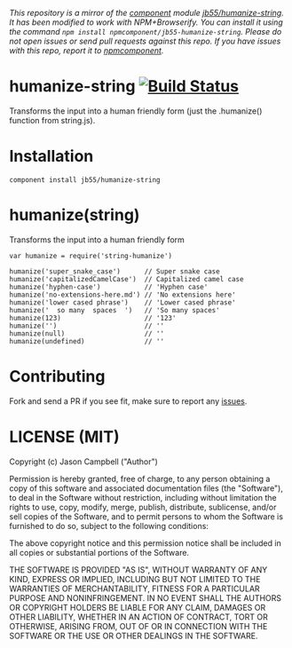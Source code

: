 *This repository is a mirror of the [component](http://component.io) module [jb55/humanize-string](http://github.com/jb55/humanize-string). It has been modified to work with NPM+Browserify. You can install it using the command `npm install npmcomponent/jb55-humanize-string`. Please do not open issues or send pull requests against this repo. If you have issues with this repo, report it to [npmcomponent](https://github.com/airportyh/npmcomponent).*

# humanize-string [![Build Status](https://secure.travis-ci.org/jb55/humanize-string.png?branch=master)](https://travis-ci.org/jb55/humanize-string)

Transforms the input into a human friendly form (just the .humanize() function from string.js).

# Installation

    component install jb55/humanize-string

# humanize(string)

Transforms the input into a human friendly form

    var humanize = require('string-humanize')

    humanize('super_snake_case')      // Super snake case
    humanize('capitalizedCamelCase')  // Capitalized camel case
    humanize('hyphen-case')           // 'Hyphen case'
    humanize('no-extensions-here.md') // 'No extensions here'
    humanize('lower cased phrase')    // 'Lower cased phrase'
    humanize('  so many  spaces  ')   // 'So many spaces'
    humanize(123)                     // '123'
    humanize('')                      // ''
    humanize(null)                    // ''
    humanize(undefined)               // ''

# Contributing

Fork and send a PR if you see fit, make sure to report any [issues][].

# LICENSE (MIT)

Copyright (c) Jason Campbell ("Author")

Permission is hereby granted, free of charge, to any person obtaining a copy of this software and associated documentation files (the "Software"), to deal in the Software without restriction, including without limitation the rights to use, copy, modify, merge, publish, distribute, sublicense, and/or sell copies of the Software, and to permit persons to whom the Software is furnished to do so, subject to the following conditions:

The above copyright notice and this permission notice shall be included in all copies or substantial portions of the Software.

THE SOFTWARE IS PROVIDED "AS IS", WITHOUT WARRANTY OF ANY KIND, EXPRESS OR IMPLIED, INCLUDING BUT NOT LIMITED TO THE WARRANTIES OF MERCHANTABILITY, FITNESS FOR A PARTICULAR PURPOSE AND NONINFRINGEMENT. IN NO EVENT SHALL THE AUTHORS OR COPYRIGHT HOLDERS BE LIABLE FOR ANY CLAIM, DAMAGES OR OTHER LIABILITY, WHETHER IN AN ACTION OF CONTRACT, TORT OR OTHERWISE, ARISING FROM, OUT OF OR IN CONNECTION WITH THE SOFTWARE OR THE USE OR OTHER DEALINGS IN THE SOFTWARE.

[string-js-todo]: https://github.com/jprichardson/string.js#roadmap-to-v20
[issues]: https://github.com/jxson/string-capitalize/issues
